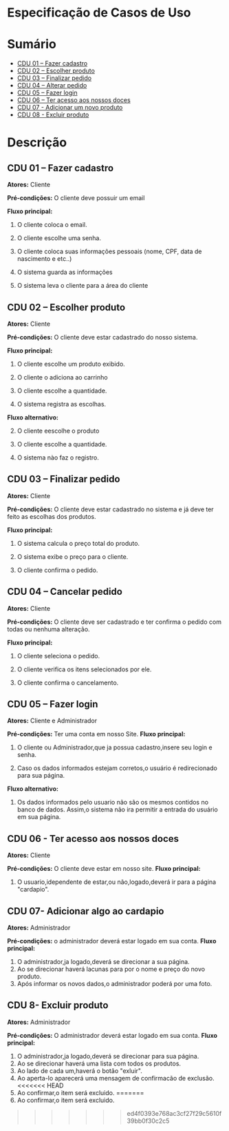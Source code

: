 # Especificação de Casos de Uso

# Sumário
- [CDU 01 – Fazer cadastro](#cdu-01---Fazer-cadastro)
- [CDU 02 – Escolher produto](#cdu-02---Escolher-produto)
- [CDU 03 – Finalizar pedido](#cdu-03---Finalizar-pedido)
- [CDU 04 – Alterar pedido](#cdu-04---Cancelar-pedido)
- [CDU 05 – Fazer login](#cdu-05---Fazer-login)
- [CDU 06 – Ter acesso aos nossos doces](#cdu-06---Ter-acesso-aos-nossos-doces)
- [CDU 07 - Adicionar um novo produto](#cdu-07---Adicionar-algo-ao-cardapio)
- [CDU 08 - Excluir produto](#cdu-08---Excluir-produto)

# Descrição

## CDU 01 – Fazer cadastro

**Atores:** Cliente 

**Pré-condições:** O cliente deve possuir um email

**Fluxo principal:**

1. O cliente coloca o email.

2. O cliente escolhe uma senha.

3. O cliente coloca suas informações pessoais (nome, CPF, data de nascimento e etc..)

4. O sistema guarda as informações

5. O sistema leva o cliente para a área do cliente

## CDU 02 – Escolher produto

**Atores:** Cliente

**Pré-condições:** O cliente deve estar cadastrado do nosso sistema.

**Fluxo principal:**

1. O cliente escolhe um produto exibido.

2. O cliente o adiciona ao carrinho

3. O cliente escolhe a quantidade.

4. O sistema registra as escolhas.

**Fluxo alternativo:**

2. O cliente eescolhe o produto

3. O cliente escolhe a quantidade.

4. O sistema nào faz o registro.
   
## CDU 03 – Finalizar pedido

**Atores:** Cliente 

**Pré-condições:** O cliente deve estar cadastrado no sistema e já deve ter feito as escolhas dos produtos.

**Fluxo principal:**

1. O sistema calcula o preço total do produto.

2. O sistema exibe o preço para o cliente.

3. O cliente confirma o pedido.


## CDU 04 – Cancelar pedido

**Atores:** Cliente 

**Pré-condições:** O cliente deve ser cadastrado e ter confirma o pedido com todas ou nenhuma alteração.

**Fluxo principal:**

1. O cliente seleciona o pedido.

2. O cliente verifica os itens selecionados por ele.

3. O cliente confirma o cancelamento.


## CDU 05 – Fazer login

**Atores:** Cliente e Administrador

**Pré-condições:** Ter uma conta em nosso Site.
**Fluxo principal:** 

1. O cliente ou Administrador,que ja possua cadastro,insere seu login e senha.

2. Caso os dados informados estejam corretos,o usuário é redirecionado para sua página.

**Fluxo alternativo:** 

1. Os dados informados pelo usuario não são os mesmos contidos no banco de dados. Assim,o sistema não ira permitir a entrada do usuário em sua página.

## CDU 06 - Ter acesso aos nossos doces

**Atores:**  Cliente

**Pré-condições:** O cliente deve estar em nosso site.
**Fluxo principal:**

1. O usuario,idependente de estar,ou não,logado,deverá ir para a página "cardapio". 

## CDU 07- Adicionar algo ao cardapio

**Atores:** Administrador

**Pré-condições:** o administrador deverá estar logado em sua conta.
**Fluxo principal:** 

1. O administrador,ja logado,deverá se direcionar a sua página.
2. Ao se direcionar haverá lacunas para por o nome e preço do novo produto.
3. Após informar os novos dados,o administrador poderá por uma foto.

## CDU 8- Excluir produto 

**Atores:** Administrador

**Pré-condições:** O administrador deverá estar logado em sua conta.
**Fluxo principal:**

1. O administrador,ja logado,deverá se direcionar para sua página.
2. Ao se direcionar haverá uma lista com todos os produtos.
3. Ao lado de cada um,haverá o botão "exluir".
4. Ao aperta-lo aparecerá uma mensagem de confirmacão de exclusão.
<<<<<<< HEAD
5. Ao confirmar,o item será excluido.
=======
5. Ao confirmar,o item será excluido.
>>>>>>> ed4f0393e768ac3cf27f29c5610f39bb0f30c2c5
